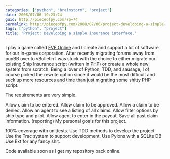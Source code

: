 ```yaml
---
categories: ["python", "brainstorm", "project"]
date: 2008/07/06 19:23:24
guid: http://pieceofpy.com/?p=74
permalink: http://pieceofpy.com/2008/07/06/project-developing-a-simple-insurance-interface/
tags: ["python", "project"]
title: 'Project: Developing a simple insurance interface.'
---
```

I play a game called <a href="http://eve-online.com">EVE Online</a> and I create and support a lot of software for our in-game corporation. After recently migrating forums away from punBB over to vBulletin I was stuck with the choice to either migrate our existing Ship Insurance script (written in PHP) or create a whole new system from scratch. Being a lover of Python, TDD, and sausage, I of course picked the rewrite option since it would be the most difficult and suck up more resources and time than just migrating some shitty PHP script.

The requirements are very simple.

Allow claim to be entered.
Allow claim to be approved.
Allow a claim to be denied.
Allow an agent to see a listing of all claims.
Allow filter options by ship type and pilot.
Allow agent to enter in the payout.
Save all past claim information. (reporting)
My personal goals for this project.

100% coverage with unittests.
Use TDD methods to develop the project.
Use the Trac system to support development.
Use Pylons with a SQLite DB
Use Ext for any fancy shit.

Code available soon as I get my repository back online.
